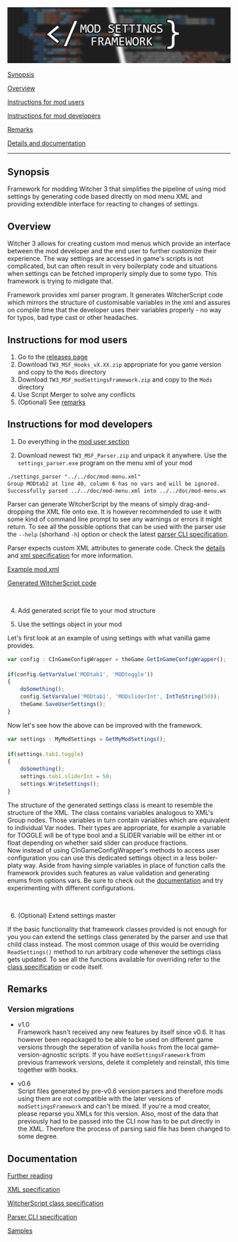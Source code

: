 <img src="doc/banner.jpg" alt="Logo"/>

<br>

[Synopsis](#synopsis)

[Overview](#overview)

[Instructions for mod users](#instructions-for-mod-users)

[Instructions for mod developers](#instructions-for-mod-developers)

[Remarks](#remarks)

[Details and documentation](#documentation)

---

## Synopsis
Framework for modding Witcher 3 that simplifies the pipeline of using mod settings by generating code based directly on mod menu XML and providing extendible interface for reacting to changes of settings.

## Overview
Witcher 3 allows for creating custom mod menus which provide an interface between the mod developer and the end user to further customize their experience. The way settings are accessed in game's scripts is not complicated, but can often result in very boilerplaty code and situations when settings can be fetched improperly simply due to some typo. This framework is trying to midigate that.

Framework provides xml parser program. It generates WitcherScript code which mirrors the structure of customisable variables in the xml and assures on compile time that the developer uses their variables properly - no way for typos, bad type cast or other headaches.


## Instructions for mod users

1. Go to the [releases page](https://github.com/SpontanCombust/tw3-settings-framework/releases)
2. Download `TW3_MSF_Hooks_vX.XX.zip` appropriate for you game version and copy to the `Mods` directory
3. Download `TW3_MSF_modSettingsFramework.zip` and copy to the `Mods` directory
4. Use Script Merger to solve any conflicts
5. (Optional) See [remarks](#remarks)

## Instructions for mod developers

1. Do everything in the [mod user section](#instructions-for-mod-users)

2. Download newest `TW3_MSF_Parser.zip` and unpack it anywhere. Use the `settings_parser.exe` program on the menu xml of your mod

```shell
./settings_parser "../../doc/mod-menu.xml"
Group MODtab2 at line 40, column 6 has no vars and will be ignored.
Successfully parsed ../../doc/mod-menu.xml into ../../doc/mod-menu.ws
```
Parser can generate WitcherScript by the means of simply drag-and-dropping the XML file onto exe. It is however recommended to use it with some kind of command line prompt to see any warnings or errors it might return. To see all the possible options that can be used with the parser use the `--help` (shorhand `-h`) option or check the latest [parser CLI specification](doc/cli_specification.md).

Parser expects custom XML attributes to generate code. Check the [details](doc/details.md) and [xml specification](doc/xml_specification.md) for more information.

[Example mod xml](doc/mod-menu.xml)

[Generated WitcherScript code](doc/mod-menu.ws)

<br>

4. Add generated script file to your mod structure 
   
5. Use the settings object in your mod

Let's first look at an example of using settings with what vanilla game provides.
```js
var config : CInGameConfigWrapper = theGame.GetInGameConfigWrapper();

if(config.GetVarValue('MODtab1', 'MODtoggle'))
{
	doSomething();
	config.SetVarValue('MODtab1', 'MODsliderInt', IntToString(50));
	theGame.SaveUserSettings();
}
```

Now let's see how the above can be improved with the framework. 
```js
var settings : MyModSettings = GetMyModSettings();

if(settings.tab1.toggle)
{
	doSomething();
	settings.tab1.sliderInt = 50;
	settings.WriteSettings();
}
```

The structure of the generated settings class is meant to resemble the structure of the XML. The class contains variables analogous to XML's Group nodes. Those variables in turn contain variables which are equivalent to individual Var nodes. Their types are appropriate, for example a variable for TOGGLE will be of type bool and a SLIDER variable will be either int or float depending on whether said slider can produce fractions. <br>
Now instead of using CInGameConfigWrapper's methods to access user configuration you can use this dedicated settings object in a less boiler-platy way.
Aside from having simple variables in place of function calls the framework provides such features as value validation and generating enums from options vars. Be sure to check out the [documentation](#documentation) and try experimenting with different configurations.

<br>

6. (Optional) Extend settings master

If the basic functionality that framework classes provided is not enough for you you can extend the settings class generated by the parser and use that child class instead.
The most common usage of this would be overriding `ReadSettings()` method to run arbitrary code whenever the settings class gets updated. To see all the functions available for overriding refer to the [class specification](doc/class_specification.md) or code itself.


## Remarks

### Version migrations

- v1.0 <br>
Framework hasn't received any new features by itself since v0.6. It has however been repackaged to be able to be used on different game versions through the seperation of vanilla `hooks` from the local game-version-agnostic scripts.
If you have `modSettingsFramework` from previous framework versions, delete it completely and reinstall, this time together with hooks.

- v0.6 <br>
Script files generated by pre-v0.6 version parsers and therefore mods using them are not compatible with the later versions of `modSettingsFramework` and can't be mixed.
If you're a mod creator, please reparse you XMLs for this version.
Also, most of the data that previously had to be passed into the CLI now has to be put directly in the XML. Therefore the process of parsing said file has been changed to some degree.


## Documentation
[Further reading](doc/details.md)

[XML specification](doc/xml_specification.md)

[WitcherScript class specification](doc/class_specification.md)

[Parser CLI specification](doc/cli_specification.md)

[Samples](samples)